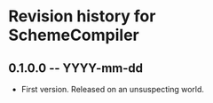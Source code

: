 # Revision history for SchemeCompiler

## 0.1.0.0 -- YYYY-mm-dd

* First version. Released on an unsuspecting world.
